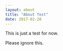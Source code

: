 ```yaml
---
layout: about
title: "About Test"
date: 2017-02-28
---
```


This is just a test for now.

Please ignore this.
